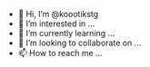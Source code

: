 - 👋 Hi, I’m @koootikstg
- 👀 I’m interested in ...
- 🌱 I’m currently learning ...
- 💞️ I’m looking to collaborate on ...
- 📫 How to reach me ...

<!---
koootikstg/koootikstg is a ✨ special ✨ repository because its `README.md` (this file) appears on your GitHub profile.
You can click the Preview link to take a look at your changes.
--->

